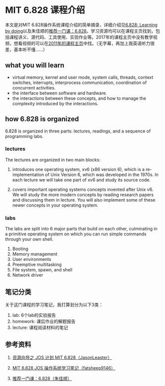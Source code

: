 # MIT 6.828 课程介绍

本文是对MIT 6.828操作系统课程介绍的简单摘录，详细介绍见[6.828: Learning by doing](https://pdos.csail.mit.edu/6.828/2017/overview.html)以及朱佳顺的[推荐一门课：6.828](http://lifeofzjs.com/blog/2016/02/24/recommmend-6-dot-828/)。学习资源均可以在课程主页找到，包括课程讲义、源代码、工具使用、实验作业等。2017年的课程主页中没有教学视频，想看视频的可以在[2011年的课程主页](https://pdos.csail.mit.edu/6.828/2011/schedule.html)中找。（无字幕，再加上我英语听力很差，基本听不懂......）

## what you will learn

* virtual memory, kernel and user mode, system calls, threads, context switches, interrupts, interprocess communication, coordination of concurrent activities.
* the interface between software and hardware. 
* the interactions between these concepts, and how to manage the complexity introduced by the interactions.

## how 6.828 is organized
6.828 is organized in three parts: lectures, readings, and a sequence of programming labs. 

### lectures
The lectures are organized in two main blocks:
1. introduces one operating system, xv6 (x86 version 6), which is a re-implementation of Unix Version 6, which was developed in the 1970s. In each lecture we will take one part of xv6 and study its source code.

2. covers important operating systems concepts invented after Unix v6. We will study the more modern concepts by reading research papers and discussing them in lecture. You will also implement some of these newer concepts in your operating system.

### labs
The labs are split into 6 major parts that build on each other, culminating in a primitive operating system on which you can run simple commands through your own shell.
1. Booting
2. Memory management
3. User environments
4. Preemptive multitasking
5. File system, spawn, and shell
6. Network driver

## 笔记分类
关于这门课程的学习笔记，我打算划分为以下3类：
1. lab: 6个lab的实验报告
2. homework: 课后作业的解题报告
3. lecture: 课程阅读材料的笔记

## 参考资料

1. [资源向导之 JOS 计划 MIT 6.828（JasonLeaster）](https://blog.csdn.net/cinmyheart/article/details/45150461)

2. [MIT 6.828 JOS 操作系统学习笔记（fatsheep9146）](http://www.cnblogs.com/fatsheep9146/category/769143.html)

3. [推荐一门课：6.828（朱佳顺）](http://lifeofzjs.com/blog/2016/02/24/recommmend-6-dot-828/)
